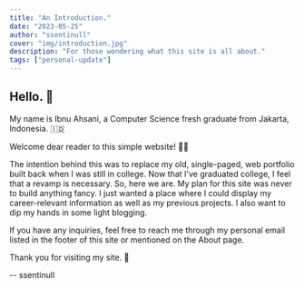 ```yaml
---
title: "An Introduction."
date: "2023-05-25"
author: "ssentinull"
cover: "img/introduction.jpg"
description: "For those wondering what this site is all about."
tags: ["personal-update"]
---
```


## Hello. :wave:

My name is Ibnu Ahsani, a Computer Science fresh graduate from Jakarta, Indonesia. :indonesia:

Welcome dear reader to this simple website! :raising_hand_man:

The intention behind this was to replace my old, single-paged, web portfolio built back when I was still in college. Now that I've graduated college, I feel that a revamp is necessary. So, here we are. My plan for this site was never to build anything fancy. I just wanted a place where I could display my career-relevant information as well as my previous projects. I also want to dip my hands in some light blogging.

If you have any inquiries, feel free to reach me through my personal email listed in the footer of this site or mentioned on the About page.

Thank you for visiting my site. :pray:

-- ssentinull
